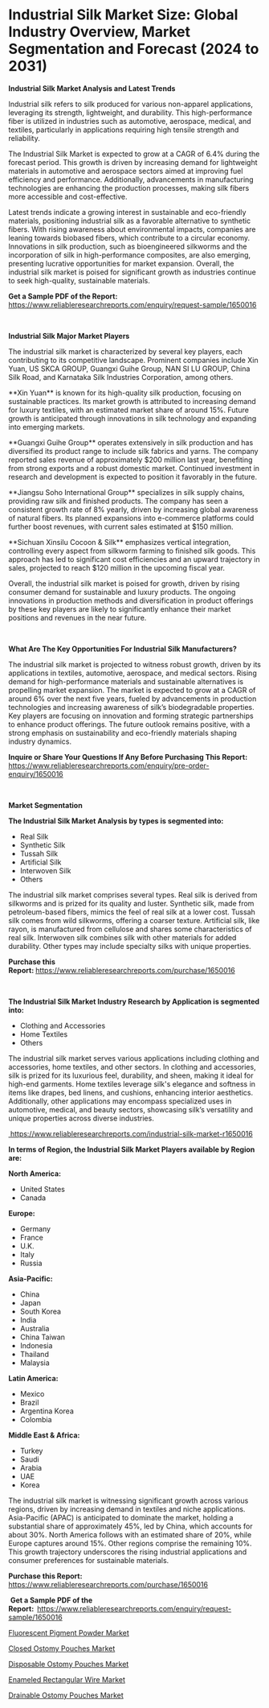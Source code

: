 <p><h1>Industrial Silk Market Size: Global Industry Overview, Market Segmentation and Forecast (2024 to 2031)</h1></p><p><strong>Industrial Silk Market Analysis and Latest Trends</strong></p>
<p><p>Industrial silk refers to silk produced for various non-apparel applications, leveraging its strength, lightweight, and durability. This high-performance fiber is utilized in industries such as automotive, aerospace, medical, and textiles, particularly in applications requiring high tensile strength and reliability.</p><p>The Industrial Silk Market is expected to grow at a CAGR of 6.4% during the forecast period. This growth is driven by increasing demand for lightweight materials in automotive and aerospace sectors aimed at improving fuel efficiency and performance. Additionally, advancements in manufacturing technologies are enhancing the production processes, making silk fibers more accessible and cost-effective.</p><p>Latest trends indicate a growing interest in sustainable and eco-friendly materials, positioning industrial silk as a favorable alternative to synthetic fibers. With rising awareness about environmental impacts, companies are leaning towards biobased fibers, which contribute to a circular economy. Innovations in silk production, such as bioengineered silkworms and the incorporation of silk in high-performance composites, are also emerging, presenting lucrative opportunities for market expansion. Overall, the industrial silk market is poised for significant growth as industries continue to seek high-quality, sustainable materials.</p></p>
<p><strong>Get a Sample PDF of the Report:&nbsp;</strong> <a href="https://www.reliableresearchreports.com/enquiry/request-sample/1650016?utm_campaign=11&utm_medium=2&utm_source=Github&utm_content=ia&utm_term=08112024&utm_id=industrial-silk">https://www.reliableresearchreports.com/enquiry/request-sample/1650016</a></p>
<p>&nbsp;</p>
<p><strong>Industrial Silk Major Market Players</strong></p>
<p><p>The industrial silk market is characterized by several key players, each contributing to its competitive landscape. Prominent companies include Xin Yuan, US SKCA GROUP, Guangxi Guihe Group, NAN SI LU GROUP, China Silk Road, and Karnataka Silk Industries Corporation, among others. </p><p>**Xin Yuan** is known for its high-quality silk production, focusing on sustainable practices. Its market growth is attributed to increasing demand for luxury textiles, with an estimated market share of around 15%. Future growth is anticipated through innovations in silk technology and expanding into emerging markets.</p><p>**Guangxi Guihe Group** operates extensively in silk production and has diversified its product range to include silk fabrics and yarns. The company reported sales revenue of approximately $200 million last year, benefiting from strong exports and a robust domestic market. Continued investment in research and development is expected to position it favorably in the future.</p><p>**Jiangsu Soho International Group** specializes in silk supply chains, providing raw silk and finished products. The company has seen a consistent growth rate of 8% yearly, driven by increasing global awareness of natural fibers. Its planned expansions into e-commerce platforms could further boost revenues, with current sales estimated at $150 million.</p><p>**Sichuan Xinsilu Cocoon & Silk** emphasizes vertical integration, controlling every aspect from silkworm farming to finished silk goods. This approach has led to significant cost efficiencies and an upward trajectory in sales, projected to reach $120 million in the upcoming fiscal year.</p><p>Overall, the industrial silk market is poised for growth, driven by rising consumer demand for sustainable and luxury products. The ongoing innovations in production methods and diversification in product offerings by these key players are likely to significantly enhance their market positions and revenues in the near future.</p></p>
<p>&nbsp;</p>
<p><strong>What Are The Key Opportunities For Industrial Silk Manufacturers?</strong></p>
<p><p>The industrial silk market is projected to witness robust growth, driven by its applications in textiles, automotive, aerospace, and medical sectors. Rising demand for high-performance materials and sustainable alternatives is propelling market expansion. The market is expected to grow at a CAGR of around 6% over the next five years, fueled by advancements in production technologies and increasing awareness of silk’s biodegradable properties. Key players are focusing on innovation and forming strategic partnerships to enhance product offerings. The future outlook remains positive, with a strong emphasis on sustainability and eco-friendly materials shaping industry dynamics.</p></p>
<p><strong>Inquire or Share Your Questions If Any Before Purchasing This Report:</strong> <a href="https://www.reliableresearchreports.com/enquiry/pre-order-enquiry/1650016?utm_campaign=11&utm_medium=2&utm_source=Github&utm_content=ia&utm_term=08112024&utm_id=industrial-silk">https://www.reliableresearchreports.com/enquiry/pre-order-enquiry/1650016</a></p>
<p>&nbsp;</p>
<p><strong>Market Segmentation</strong></p>
<p><strong>The Industrial Silk Market Analysis by types is segmented into:</strong></p>
<p><ul><li>Real Silk</li><li>Synthetic Silk</li><li>Tussah Silk</li><li>Artificial Silk</li><li>Interwoven Silk</li><li>Others</li></ul></p>
<p><p>The industrial silk market comprises several types. Real silk is derived from silkworms and is prized for its quality and luster. Synthetic silk, made from petroleum-based fibers, mimics the feel of real silk at a lower cost. Tussah silk comes from wild silkworms, offering a coarser texture. Artificial silk, like rayon, is manufactured from cellulose and shares some characteristics of real silk. Interwoven silk combines silk with other materials for added durability. Other types may include specialty silks with unique properties.</p></p>
<p><strong>Purchase this Report:&nbsp;</strong><a href="https://www.reliableresearchreports.com/purchase/1650016?utm_campaign=11&utm_medium=2&utm_source=Github&utm_content=ia&utm_term=08112024&utm_id=industrial-silk">https://www.reliableresearchreports.com/purchase/1650016</a></p>
<p>&nbsp;</p>
<p><strong>The Industrial Silk Market Industry Research by Application is segmented into:</strong></p>
<p><ul><li>Clothing and Accessories</li><li>Home Textiles</li><li>Others</li></ul></p>
<p><p>The industrial silk market serves various applications including clothing and accessories, home textiles, and other sectors. In clothing and accessories, silk is prized for its luxurious feel, durability, and sheen, making it ideal for high-end garments. Home textiles leverage silk's elegance and softness in items like drapes, bed linens, and cushions, enhancing interior aesthetics. Additionally, other applications may encompass specialized uses in automotive, medical, and beauty sectors, showcasing silk’s versatility and unique properties across diverse industries.</p></p>
<p><a href="https://www.reliableresearchreports.com/industrial-silk-market-r1650016?utm_campaign=11&utm_medium=2&utm_source=Github&utm_content=ia&utm_term=08112024&utm_id=industrial-silk">&nbsp;https://www.reliableresearchreports.com/industrial-silk-market-r1650016</a></p>
<p><strong>In terms of Region, the Industrial Silk Market Players available by Region are:</strong></p>
<p>
    <p> <strong> North America: </strong>
        <ul>
            <li>United States</li>
            <li>Canada</li>
        </ul>
        </p> 
    <p> <strong> Europe: </strong>
        <ul>
            <li>Germany</li>
            <li>France</li>
            <li>U.K.</li>
            <li>Italy</li>
            <li>Russia</li>
        </ul>
        </p> 
    <p> <strong> Asia-Pacific: </strong>
        <ul>
            <li>China</li>
            <li>Japan</li>
            <li>South Korea</li>
            <li>India</li>
            <li>Australia</li>
            <li>China Taiwan</li>
            <li>Indonesia</li>
            <li>Thailand</li>
            <li>Malaysia</li>
        </ul>
        </p> 
    <p> <strong> Latin America: </strong>
        <ul>
            <li>Mexico</li>
            <li>Brazil</li>
            <li>Argentina Korea</li>
            <li>Colombia</li>
        </ul>
        </p> 
    <p> <strong> Middle East & Africa: </strong>
        <ul>
            <li>Turkey</li>
            <li>Saudi</li>
            <li>Arabia</li>
            <li>UAE</li>
            <li>Korea</li>
        </ul>
    </p>
    </p>
<p><p>The industrial silk market is witnessing significant growth across various regions, driven by increasing demand in textiles and niche applications. Asia-Pacific (APAC) is anticipated to dominate the market, holding a substantial share of approximately 45%, led by China, which accounts for about 30%. North America follows with an estimated share of 20%, while Europe captures around 15%. Other regions comprise the remaining 10%. This growth trajectory underscores the rising industrial applications and consumer preferences for sustainable materials.</p></p>
<p><strong>Purchase this Report: </strong><a href="https://www.reliableresearchreports.com/purchase/1650016?utm_campaign=11&utm_medium=2&utm_source=Github&utm_content=ia&utm_term=08112024&utm_id=industrial-silk">https://www.reliableresearchreports.com/purchase/1650016</a></p>
<p>&nbsp;<strong>Get a Sample PDF of the Report:&nbsp;&nbsp;</strong><a href="https://www.reliableresearchreports.com/enquiry/request-sample/1650016?utm_campaign=11&utm_medium=2&utm_source=Github&utm_content=ia&utm_term=08112024&utm_id=industrial-silk">https://www.reliableresearchreports.com/enquiry/request-sample/1650016</a></p>
<p><strong></strong></p>
<p><p><a href="https://github.com/ambertqocronceb/Market-Research-Report-List-1/blob/main/fluorescent-pigment-powder-market.md?utm_campaign=11&utm_medium=2&utm_source=Github&utm_content=ia&utm_term=08112024&utm_id=industrial-silk">Fluorescent Pigment Powder Market</a></p><p><a href="https://issuu.com/reportprime-2/docs/closed-ostomy-pouches-market-size-2_a2df284f453a77?utm_campaign=11&utm_medium=2&utm_source=Github&utm_content=ia&utm_term=08112024&utm_id=industrial-silk">Closed Ostomy Pouches Market</a></p><p><a href="https://issuu.com/reportprime-2/docs/disposable-ostomy-pouches-market-si_aee1b8be68e236?utm_campaign=11&utm_medium=2&utm_source=Github&utm_content=ia&utm_term=08112024&utm_id=industrial-silk">Disposable Ostomy Pouches Market</a></p><p><a href="https://github.com/ellinutterosx5/Market-Research-Report-List-1/blob/main/enameled-rectangular-wire-market.md?utm_campaign=11&utm_medium=2&utm_source=Github&utm_content=ia&utm_term=08112024&utm_id=industrial-silk">Enameled Rectangular Wire Market</a></p><p><a href="https://issuu.com/reportprime-2/docs/drainable-ostomy-pouches-market-siz_2e9a1e37a81b7b?utm_campaign=11&utm_medium=2&utm_source=Github&utm_content=ia&utm_term=08112024&utm_id=industrial-silk">Drainable Ostomy Pouches Market</a></p></p>